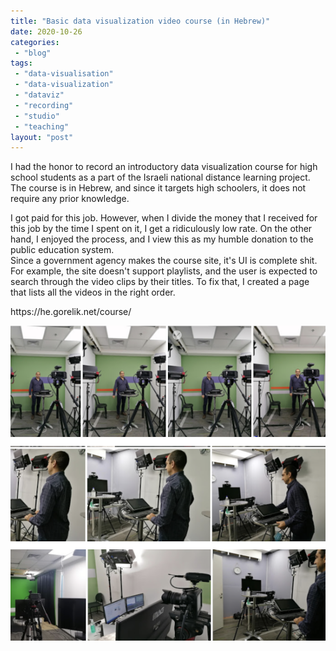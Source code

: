 ```yaml
---
title: "Basic data visualization video course (in Hebrew)"
date: 2020-10-26
categories: 
 - "blog"
tags: 
 - "data-visualisation"
 - "data-visualization"
 - "dataviz"
 - "recording"
 - "studio"
 - "teaching"
layout: "post"
---
```


I had the honor to record an introductory data visualization course for high school students as a part of the Israeli national distance learning project. The course is in Hebrew, and since it targets high schoolers, it does not require any prior knowledge.

I got paid for this job. However, when I divide the money that I received for this job by the time I spent on it, I get a ridiculously low rate. On the other hand, I enjoyed the process, and I view this as my humble donation to the public education system.<br>Since a government agency makes the course site, it's UI is complete shit. For example, the site doesn't support playlists, and the user is expected to search through the video clips by their titles. To fix that, I created a page that lists all the videos in the right order.

<div class=" wp-block-embed is-type-rich is-provider-embed wp-block-embed-embed">
https://he.gorelik.net/course/
</div>

![](/assets/img/2020/10/studio.png)
